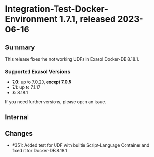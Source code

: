 # Integration-Test-Docker-Environment 1.7.1, released 2023-06-16

## Summary

This release fixes the not working UDFs in Exasol Docker-DB 8.18.1. 

### Supported Exasol Versions

* **7.0**: up to 7.0.20, **except 7.0.5**
* **7.1**: up to 7.1.17
* **8**: 8.18.1

If you need further versions, please open an issue.

## Internal

## Changes

* #351: Added test for UDF with builtin Script-Language Container and fixed it for Docker-DB 8.18.1